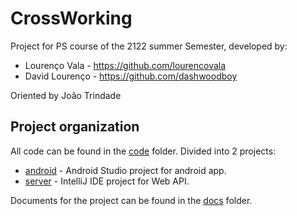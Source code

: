 # CrossWorking

Project for PS course of the 2122 summer Semester, developed by:

* Lourenço Vala - https://github.com/lourencovala
* David Lourenço - https://github.com/dashwoodboy

Oriented by João Trindade

## Project organization

All code can be found in the [code](code) folder. Divided into 2 projects:

* [android](code/android/) - Android Studio project for android app.
* [server](code/server/) - IntelliJ IDE project for Web API.

Documents for the project can be found in the [docs](docs) folder.
